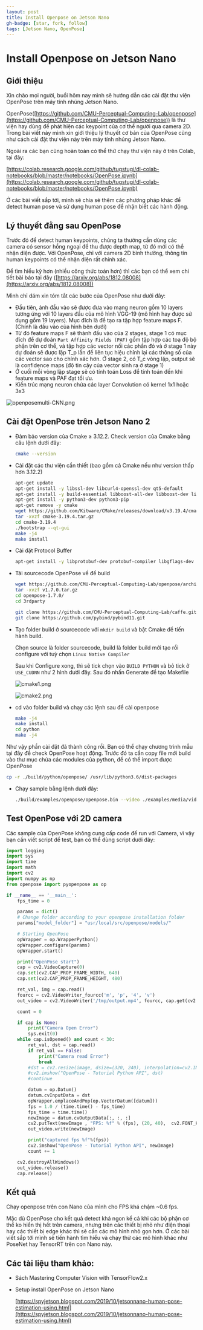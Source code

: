 ```yaml
---
layout: post
title: Install Openpose on Jetson Nano
gh-badge: [star, fork, follow]
tags: [Jetson Nano, OpenPose]
---
```


# Install Openpose on Jetson Nano

## Giới thiệu

Xin chào mọi người, buổi hôm nay mình sẽ hướng dẫn các cài đặt thư viện OpenPose trên máy tính nhúng Jetson Nano.

OpenPose([https://github.com/CMU-Perceptual-Computing-Lab/openpose](https://github.com/CMU-Perceptual-Computing-Lab/openpose)) là thư viện hay dùng để phát hiện các keypoint của cơ thể người qua camera 2D. Trong bài viết này mình xin giới thiệu lý thuyết cơ bản của OpenPose cũng như cách cài đặt thư viện này trên máy tính nhúng Jetson Nano.

Ngoài ra các bạn cũng hoàn toàn có thể thử chạy thư viện này ở trên Colab, tại đây:

[https://colab.research.google.com/github/tugstugi/dl-colab-notebooks/blob/master/notebooks/OpenPose.ipynb](https://colab.research.google.com/github/tugstugi/dl-colab-notebooks/blob/master/notebooks/OpenPose.ipynb)

Ở các bài viết sắp tới, mình sẽ chia sẻ thêm các phương pháp khác để detect human pose và sử dụng human pose để nhận biết các hành động.

## Lý thuyết đằng sau OpenPose

Trước đó để detect human keypoints, chúng ta thường cần dùng các camera có sensor hồng ngoại để thu được depth map, từ đó mới có thể nhận diện được. Với OpenPose, chỉ với camera 2D bình thường, thông tin human keypoints có thể nhận diện rất chính xác.

Để tìm hiểu kỹ hơn (nhiều công thức toán hơn) thì các bạn có thể xem chi tiết bài báo tại đây ([https://arxiv.org/abs/1812.08008](https://arxiv.org/abs/1812.08008))

Mình chỉ dám xin tóm tắt các bước của OpenPose như dưới đây:

- Đầu tiên, ảnh đầu vào sẽ được đưa vào mạng neuron gồm 10 layers tương ứng với 10 layers đầu của mô hình VGG-19 (mô hình hay được sử dụng gồm 19 layers). Mục đích là để tạo ra tập hợp feature maps F. (Chính là đầu vào của hình bên dưới)
- Từ đó feature maps F sẽ thành đầu vào của 2 stages, stage 1 có mục đích để dự đoán `Part Affinity Fields (PAF)` gồm tập hợp các toạ độ bộ phận trên cơ thể, và tập hợp các vector nối các phần đó và ở stage 1 này dự đoán sẽ được lặp T_p lần để liên tục hiệu chỉnh lại các thông số của các vector sao cho chính xác hơn. Ở stage 2, có T_c vòng lặp, output sẽ là confidence maps (độ tin cậy của vector sinh ra ở stage 1)
- Ở cuối mỗi vòng lặp stage sẽ có tính toán Loss để tính toán đến khi feature maps và PAF đạt tối ưu.
- Kiến trúc mạng neuron chứa các layer Convolution có kernel 1x1 hoặc 3x3

![openposemulti-CNN.png](/img/openposemulti-CNN.png)

## Cài đặt OpenPose trên Jetson Nano 2

- Đảm bảo version của Cmake ≥ 3.12.2. Check version của Cmake bằng câu lệnh dưới đây:

    ```bash
    cmake --version
    ```

- Cài đặt các thư viện cần thiết (bao gồm cả Cmake nếu như version thấp hơn 3.12.2)

    ```bash
    apt-get update
    apt-get install -y libssl-dev libcurl4-openssl-dev qt5-default
    apt-get install -y build-essential libboost-all-dev libboost-dev libhdf5-dev libatlas-base-dev
    apt-get install -y python3-dev python3-pip
    apt-get remove -y cmake
    wget https://github.com/Kitware/CMake/releases/download/v3.19.4/cmake-3.19.4.tar.gz
    tar -xvzf cmake-3.19.4.tar.gz
    cd cmake-3.19.4
    ./bootstrap --qt-gui
    make -j4
    make install
    ```

- Cài đặt Protocol Buffer

    ```bash
    apt-get install -y libprotobuf-dev protobuf-compiler libgflags-dev libgoogle-glog-dev
    ```

- Tải sourcecode OpenPose về để build

    ```bash
    wget https://github.com/CMU-Perceptual-Computing-Lab/openpose/archive/v1.7.0.tar.gz
    tar -xvzf v1.7.0.tar.gz
    cd openpose-1.7.0/
    cd 3rdparty

    git clone https://github.com/CMU-Perceptual-Computing-Lab/caffe.git
    git clone https://github.com/pybind/pybind11.git
    ```

- Tạo folder build ở sourcecode với `mkdir build` và bật Cmake để tiến hành build.

    Chọn source là folder sourcecode, build là folder build mới tạo rồi configure với tuỳ chọn `Linux Native Compiler`

    Sau khi Configure xong, thì sẽ tick chọn vào `BUILD PYTHON` và bỏ tick ở `USE_CUDNN` như 2 hình dưới đây. Sau đó nhấn Generate để tạo Makefile

    ![cmake1.png](/img/cmake1.png)

    ![cmake2.png](/img/cmake2.png)

- cd vào folder build và chạy các lệnh sau để cài openpose

    ```bash
    make -j4
    make install
    cd python
    make -j4
    ```

Như vậy phần cài đặt đã thành công rồi. Bạn có thể chạy chương trình mẫu tại đây để check OpenPose hoạt động. Trước đó ta cần copy file mới build vào thư mục chứa các modules của python, để có thể import được OpenPose

```bash
cp -r ./build/python/openpose/ /usr/lib/python3.6/dist-packages
```

- Chạy sample bằng lệnh dưới đây:

    ```bash
    ./build/examples/openpose/openpose.bin --video ./examples/media/video.avi  --net_resolution "256x128"
    ```

## Test OpenPose với 2D camera

Các sample của OpenPose không cung cấp code để run với Camera, vì vậy bạn cần viết script để test, bạn có thể dùng script dưới đây:

```python
import logging
import sys
import time
import math
import cv2
import numpy as np
from openpose import pyopenpose as op

if __name__ == '__main__':
    fps_time = 0

    params = dict()
    # Change folder according to your openpose installation folder
    params["model_folder"] = "usr/local/src/openpose/models/"

    # Starting OpenPose
    opWrapper = op.WrapperPython()
    opWrapper.configure(params)
    opWrapper.start()

    print("OpenPose start")
    cap = cv2.VideoCapture(0)
    cap.set(cv2.CAP_PROP_FRAME_WIDTH, 640)
    cap.set(cv2.CAP_PROP_FRAME_HEIGHT, 480)

    ret_val, img = cap.read()
    fourcc = cv2.VideoWriter_fourcc('m', 'p', '4', 'v')
    out_video = cv2.VideoWriter('/tmp/output.mp4', fourcc, cap.get(cv2.CAP_PROP_FPS), (640, 480))

    count = 0

    if cap is None:
        print("Camera Open Error")
        sys.exit(0)
    while cap.isOpened() and count < 30:
        ret_val, dst = cap.read()
        if ret_val == False:
            print("Camera read Error")
            break
        #dst = cv2.resize(image, dsize=(320, 240), interpolation=cv2.INTER_AREA)
        #cv2.imshow("OpenPose - Tutorial Python API", dst)
        #continue

        datum = op.Datum()
        datum.cvInputData = dst
        opWrapper.emplaceAndPop(op.VectorDatum([datum]))
        fps = 1.0 / (time.time() - fps_time)
        fps_time = time.time()
        newImage = datum.cvOutputData[:, :, :]
        cv2.putText(newImage , "FPS: %f" % (fps), (20, 40),  cv2.FONT_HERSHEY_SIMPLEX, 1, (0, 255, 0), 2)
        out_video.write(newImage)

        print("captured fps %f"%(fps))
        cv2.imshow("OpenPose - Tutorial Python API", newImage)
        count += 1

    cv2.destroyAllWindows()
    out_video.release()
    cap.release()
```

## Kết quả

Chạy openpose trên con Nano của mình cho FPS khá chậm ~0.6 fps. 

Mặc dù OpenPose cho kết quả detect khá ngon kể cả khi các bộ phận cơ thể ko hiển thị hết trên camera, nhưng trên các thiết bị nhỏ như điện thoại hay các thiết bị edge khác thì sẽ cần các mô hình nhỏ gọn hơn. Ở các bài viết sắp tới mình sẽ tiến hành tìm hiểu và chạy thử các mô hình khác như PoseNet hay TensorRT trên con Nano này.

## Các tài liệu tham khảo:

- Sách Mastering Computer Vision with TensorFlow2.x
- Setup install OpenPose on Jetson Nano

    [https://spyjetson.blogspot.com/2019/10/jetsonnano-human-pose-estimation-using.html](https://spyjetson.blogspot.com/2019/10/jetsonnano-human-pose-estimation-using.html)
